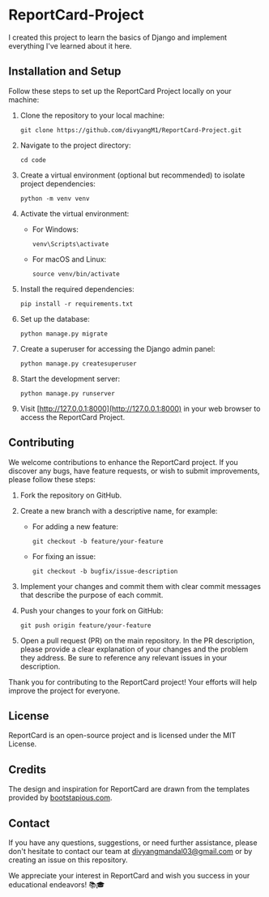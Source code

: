 # ReportCard-Project

I created this project to learn the basics of Django and implement everything I've learned about it here.

## Installation and Setup

Follow these steps to set up the ReportCard Project locally on your machine:

1. Clone the repository to your local machine:

   ```shell
   git clone https://github.com/divyangM1/ReportCard-Project.git
   ```

2. Navigate to the project directory:

   ```shell
   cd code
   ```

3. Create a virtual environment (optional but recommended) to isolate project dependencies:

   ```shell
   python -m venv venv
   ```

4. Activate the virtual environment:

   - For Windows:

     ```shell
     venv\Scripts\activate
     ```

   - For macOS and Linux:

     ```shell
     source venv/bin/activate
     ```

5. Install the required dependencies:

   ```shell
   pip install -r requirements.txt
   ```

6. Set up the database:

   ```shell
   python manage.py migrate
   ```

7. Create a superuser for accessing the Django admin panel:

   ```shell
   python manage.py createsuperuser
   ```

8. Start the development server:

   ```shell
   python manage.py runserver
   ```

9. Visit [http://127.0.0.1:8000](http://127.0.0.1:8000) in your web browser to access the ReportCard Project.

## Contributing

We welcome contributions to enhance the ReportCard project. If you discover any bugs, have feature requests, or wish to submit improvements, please follow these steps:

1. Fork the repository on GitHub.

2. Create a new branch with a descriptive name, for example:

   - For adding a new feature:

     ```shell
     git checkout -b feature/your-feature
     ```

   - For fixing an issue:

     ```shell
     git checkout -b bugfix/issue-description
     ```

3. Implement your changes and commit them with clear commit messages that describe the purpose of each commit.

4. Push your changes to your fork on GitHub:

   ```shell
   git push origin feature/your-feature
   ```

5. Open a pull request (PR) on the main repository. In the PR description, please provide a clear explanation of your changes and the problem they address. Be sure to reference any relevant issues in your description.

Thank you for contributing to the ReportCard project! Your efforts will help improve the project for everyone.

## License

ReportCard is an open-source project and is licensed under the MIT License.

## Credits

The design and inspiration for ReportCard are drawn from the templates provided by [bootstapious.com](https://bootstapious.com).

## Contact

If you have any questions, suggestions, or need further assistance, please don't hesitate to contact our team at [divyangmandal03@gmail.com](mailto:divyangmandal03@gmail.com) or by creating an issue on this repository.

We appreciate your interest in ReportCard and wish you success in your educational endeavors! 📚🎓
